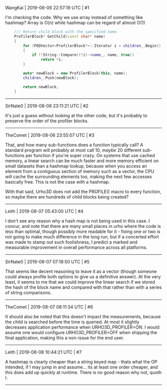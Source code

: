 WangKai | 2019-08-06 22:57:19 UTC | #1

I'm checking the code. Why we use array instead of something like hashmap? Array is O(n) while hashmap can be regard of almost O(1)

```c++
    /// Return child block with the specified name.
    ProfilerBlock* GetChild(const char* name)
    {
        for (PODVector<ProfilerBlock*>::Iterator i = children_.Begin(); i != children_.End(); ++i)
        {
            if (!String::Compare((*i)->name_, name, true))
                return *i;
        }

        auto* newBlock = new ProfilerBlock(this, name);
        children_.Push(newBlock);

        return newBlock;
    }
```

-------------------------

SirNate0 | 2019-08-06 23:11:21 UTC | #2

It's just a guess without looking at the other code, but it's probably to preserve the order of the profiler blocks.

-------------------------

TheComet | 2019-08-06 23:55:07 UTC | #3

That, and how many sub-functions does a function typically call? A standard program will probably at most call 10, _maybe_ 20 different sub-functions per function if you're super crazy. On systems that use cached memory, a linear search can be much faster and more memory efficient on small datasets than a hashmap lookup, because when you access an element from a contiguous section of memory such as a vector, the CPU will cache the surrounding elements too, making the next few accesses basically free. This is not the case with a hashmap.

With that said, Urho3D does not add the PROFILE() macro to every function, so maybe there are hundreds of child blocks being created?

-------------------------

Leith | 2019-08-07 05:43:00 UTC | #4

I don't see any reason why a hash map is not being used in this case.
I concur, and note that there are many small places in urho where the code is less than optimal, though possibly more readable for it - fixing one or two is not going to make much difference in the long run, but if a concerted effort was made to stamp out such foolishness, I predict a marked and measurable improvement in overall performance across all platforms.

-------------------------

SirNate0 | 2019-08-07 07:18:50 UTC | #5

That seems like decent reasoning to leave it as a vector (though someone could always profile both options to give us a definitive answer). At the very least, it seems to me that we could improve the linear search if we stored the hash of the block name and compared with that rather than with a series of string comparisons.

-------------------------

TheComet | 2019-08-07 08:11:34 UTC | #6

It should also be noted that this doesn't impact the measurements, because the child is searched before the time is queried. At most it slightly decreases application performance when URHO3D_PROFILER=ON. I would assume one would configure URHO3D_PROFILER=OFF when shipping the final application, making this a non-issue for the end user.

-------------------------

Leith | 2019-08-08 10:44:21 UTC | #7

A hashmap is clearly cheaper than a string keyed map - thats what the OP intended, if I may jump in and assume... its at least one order cheaper, and this does add up quickly at runtime. There is no good reason why not, quoth I.

-------------------------

